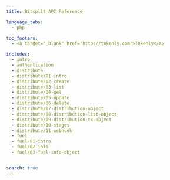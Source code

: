 ```yaml
---
title: Bitsplit API Reference

language_tabs:
  - php

toc_footers:
  - <a target="_blank" href='http://tokenly.com'>Tokenly</a>

includes:
  - intro
  - authentication
  - distribute
  - distribute/01-intro
  - distribute/02-create
  - distribute/03-list
  - distribute/04-get
  - distribute/05-update
  - distribute/06-delete
  - distribute/07-distribution-object
  - distribute/08-distribution-list-object
  - distribute/09-distribution-tx-object
  - distribute/10-stages
  - distribute/11-webhook
  - fuel
  - fuel/01-intro
  - fuel/02-info
  - fuel/03-fuel-info-object


search: true
---
```

